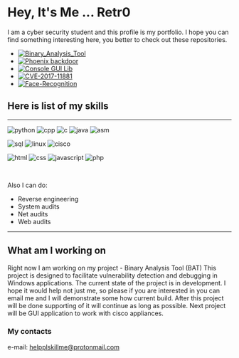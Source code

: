 # Hey, It's Me ... Retr0

I am a cyber security student and this profile is my portfolio. I hope you can find something interesting here, you better to check out these repositories.

- [![Binary_Analysis_Tool](https://img.shields.io/static/v1?label=Repo&message=Binary_Analysis_Tool&color=FF4A40)](https://github.com/Retr0-code/BinaryAnalysisTool)
- [![Phoenix backdoor](https://img.shields.io/static/v1?label=Repo&message=Phoenix&color=ff0057)](https://github.com/Retr0-code/Phoenix)
- [![Console GUI Lib](https://img.shields.io/static/v1?label=Repo&message=Console_GUI_Lib&color=7163e0)](https://github.com/Retr0-code/Console-Graphics)
- [![CVE-2017-11881](https://img.shields.io/static/v1?label=Repo&message=SignHere&color=607CF7)](https://github.com/Retr0-code/SignHere)
- [![Face-Recognition](https://img.shields.io/static/v1?label=Repo&message=Face_Recognition&color=60aaf7)](https://github.com/Retr0-code/Face-Recognition)

## Here is list of my skills
---

![python](https://img.shields.io/badge/-Python-FFC500?logo=python)
![cpp](https://img.shields.io/badge/-C++-6088FF?logo=c%2b%2b)
![c](https://img.shields.io/badge/-C-60aaf7?logo=c)
![java](https://img.shields.io/badge/-Java-FF8501?logo=java&logoColor=000000)
![asm](https://img.shields.io/badge/-ASM-FF0F1F)

![sql](https://img.shields.io/badge/-SQL-ffffff?logo=MySQL)
![linux](https://img.shields.io/badge/-Linux-000000?logo=linux)
![cisco](https://img.shields.io/badge/-Cisco-ffffff?logo=cisco)

![html](https://img.shields.io/badge/-HTML5-000000?logo=html5)
![css](https://img.shields.io/badge/-CSS3-000000?logo=css3)
![javascript](https://img.shields.io/badge/-JS-000000?logo=javascript)
![php](https://img.shields.io/badge/-PHP-000000?logo=php)

<br>

Also I can do:
  - Reverse engineering
  - System audits
  - Net audits
  - Web audits

---

## What am I working on

Right now I am working on my project - Binary Analysis Tool (BAT) This project is designed to facilitate vulnerability detection and debugging in Windows applications. The current state of the project is in development. I hope it would help not just me, so please if you are interested in you can email me and I will demonstrate some how current build. After this project will be done supporting of it will continue as long as possible. Next project will be GUI application to work with cisco appliances.

### My contacts

e-mail: helpplskillme@protonmail.com
